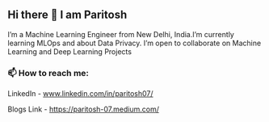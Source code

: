 ## Hi there 👋 I am Paritosh

 I’m a Machine Learning Engineer from New Delhi, India.I’m currently learning MLOps and about Data Privacy. I’m open to collaborate on Machine Learning and Deep Learning Projects
 
### 📫 How to reach me: 
LinkedIn - www.linkedin.com/in/paritosh07/ 

Blogs Link -  https://paritosh-07.medium.com/
<!--
**paritoshMahto07/paritoshMahto07** is a ✨ _special_ ✨ repository because its `README.md` (this file) appears on your GitHub profile.

Here are some ideas to get you started:

-->
